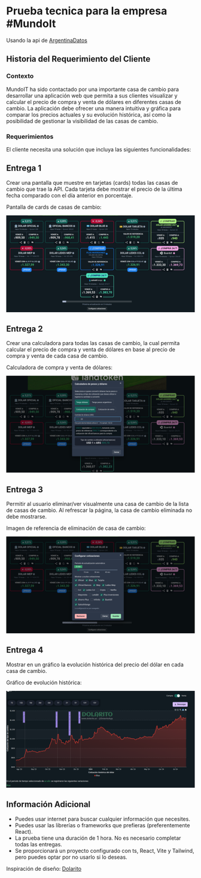 
# Prueba tecnica para la empresa #MundoIt

Usando la api de [ArgentinaDatos](https://argentinadatos.com/docs/operations/get-cotizaciones-dolares.html)

## Historia del Requerimiento del Cliente

### Contexto

MundoIT ha sido contactado por una importante casa de cambio para desarrollar una aplicación web que permita a sus clientes visualizar y calcular el precio de compra y venta de dólares en diferentes casas de cambio. La aplicación debe ofrecer una manera intuitiva y gráfica para comparar los precios actuales y su evolución histórica, así como la posibilidad de gestionar la visibilidad de las casas de cambio.

### Requerimientos

El cliente necesita una solución que incluya las siguientes funcionalidades:

## Entrega 1

Crear una pantalla que muestre en tarjetas (cards) todas las casas de cambio que trae la API. Cada tarjeta debe mostrar el precio de la última fecha comparado con el día anterior en porcentaje.

Pantalla de cards de casas de cambio:

![Imagen de referencia](./img/image.png)

## Entrega 2

Crear una calculadora para todas las casas de cambio, la cual permita calcular el precio de compra y venta de dólares en base al precio de compra y venta de cada casa de cambio.

Calculadora de compra y venta de dólares:

![Imagen de referencia](./img/image1.png)

## Entrega 3

Permitir al usuario eliminar/ver visualmente una casa de cambio de la lista de casas de cambio. Al refrescar la página, la casa de cambio eliminada no debe mostrarse.

Imagen de referencia de eliminación de casa de cambio:

![Imagen de referencia](./img/image2.png)

## Entrega 4

Mostrar en un gráfico la evolución histórica del precio del dólar en cada casa de cambio.

Gráfico de evolución histórica:

![Imagen de referencia](./img/image3.png)

## Información Adicional

- Puedes usar internet para buscar cualquier información que necesites.
- Puedes usar las librerías o frameworks que prefieras (preferentemente React).
- La prueba tiene una duración de 1 hora. No es necesario completar todas las entregas.
- Se proporcionará un proyecto configurado con ts, React, Vite y Tailwind, pero puedes optar por no usarlo si lo deseas.

Inspiración de diseño: [Dolarito](https://www.dolarito.ar/)
